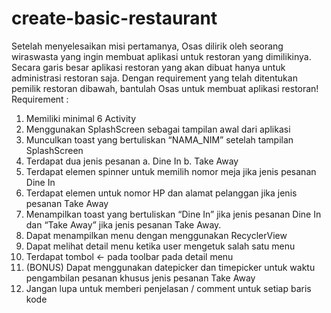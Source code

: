 # create-basic-restaurant
Setelah menyelesaikan misi pertamanya, Osas dilirik oleh seorang wiraswasta yang ingin membuat aplikasi untuk restoran yang dimilikinya. Secara garis besar aplikasi restoran yang akan dibuat
hanya untuk administrasi restoran saja. Dengan requirement yang telah ditentukan pemilik restoran dibawah, bantulah Osas untuk membuat aplikasi restoran!
Requirement :
1. Memiliki minimal 6 Activity
2. Menggunakan SplashScreen sebagai tampilan awal dari aplikasi
3. Munculkan toast yang bertuliskan “NAMA_NIM” setelah tampilan SplashScreen
4. Terdapat dua jenis pesanan
  a. Dine In
  b. Take Away
5. Terdapat elemen spinner untuk memilih nomor meja jika jenis pesanan Dine In
6. Terdapat elemen untuk nomor HP dan alamat pelanggan jika jenis pesanan Take Away
7. Menampilkan toast yang bertuliskan “Dine In” jika jenis pesanan Dine In dan “Take Away” jika jenis pesanan Take Away.
8. Dapat menampilkan menu dengan menggunakan RecyclerView
9. Dapat melihat detail menu ketika user mengetuk salah satu menu
10. Terdapat tombol ← pada toolbar pada detail menu
11. (BONUS) Dapat menggunakan datepicker dan timepicker untuk waktu pengambilan pesanan khusus jenis pesanan Take Away
12. Jangan lupa untuk memberi penjelasan / comment untuk setiap baris kode

